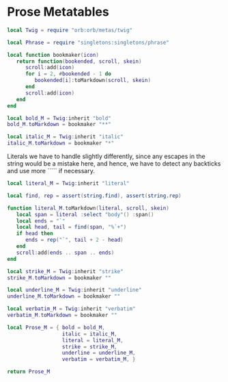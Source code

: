 # Prose Metatables


```lua
local Twig = require "orb:orb/metas/twig"

local Phrase = require "singletons:singletons/phrase"
```

```lua
local function bookmaker(icon)
   return function(bookended, scroll, skein)
      scroll:add(icon)
      for i = 2, #bookended - 1 do
         bookended[i]:toMarkdown(scroll, skein)
      end
      scroll:add(icon)
   end
end
```

```lua
local bold_M = Twig:inherit "bold"
bold_M.toMarkdown = bookmaker "**"
```

```lua
local italic_M = Twig:inherit "italic"
italic_M.toMarkdown = bookmaker "*"
```

Literals we have to handle slightly differently, since any escapes in the
string would be a mistake here, and hence, we have to detect any backticks and
use more ````` if necessary\.

```lua
local literal_M = Twig:inherit "literal"

local find, rep = assert(string.find), assert(string.rep)

function literal_M.toMarkdown(literal, scroll, skein)
   local span = literal :select "body"() :span()
   local ends = "`"
   local head, tail = find(span, "%`+")
   if head then
      ends = rep("`", tail + 2 - head)
   end
   scroll:add(ends .. span .. ends)
end
```

```lua
local strike_M = Twig:inherit "strike"
strike_M.toMarkdown = bookmaker ""
```

```lua
local underline_M = Twig:inherit "underline"
underline_M.toMarkdown = bookmaker ""
```

```lua
local verbatim_M = Twig:inherit "verbatim"
verbatim_M.toMarkdown = bookmaker ""
```

```lua
local Prose_M = { bold = bold_M,
                  italic = italic_M,
                  literal = literal_M,
                  strike = strike_M,
                  underline = underline_M,
                  verbatim = verbatim_M, }
```


```lua
return Prose_M
```
